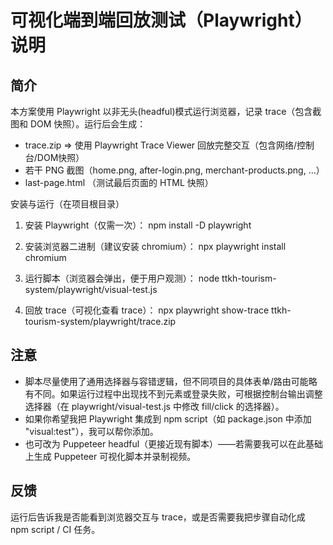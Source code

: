 可视化端到端回放测试（Playwright）说明
====================================

简介
----
本方案使用 Playwright 以非无头(headful)模式运行浏览器，记录 trace（包含截图和 DOM 快照）。运行后会生成：
- trace.zip => 使用 Playwright Trace Viewer 回放完整交互（包含网络/控制台/DOM快照）
- 若干 PNG 截图（home.png, after-login.png, merchant-products.png, ...）
- last-page.html （测试最后页面的 HTML 快照）

安装与运行（在项目根目录）
1. 安装 Playwright（仅需一次）：
   npm install -D playwright

2. 安装浏览器二进制（建议安装 chromium）：
   npx playwright install chromium

3. 运行脚本（浏览器会弹出，便于用户观测）：
   node ttkh-tourism-system/playwright/visual-test.js

4. 回放 trace（可视化查看 trace）：
   npx playwright show-trace ttkh-tourism-system/playwright/trace.zip

注意
----
- 脚本尽量使用了通用选择器与容错逻辑，但不同项目的具体表单/路由可能略有不同。如果运行过程中出现找不到元素或登录失败，可根据控制台输出调整选择器（在 playwright/visual-test.js 中修改 fill/click 的选择器）。
- 如果你希望我把 Playwright 集成到 npm script（如 package.json 中添加 "visual:test"），我可以帮你添加。
- 也可改为 Puppeteer headful（更接近现有脚本）——若需要我可以在此基础上生成 Puppeteer 可视化脚本并录制视频。

反馈
----
运行后告诉我是否能看到浏览器交互与 trace，或是否需要我把步骤自动化成 npm script / CI 任务。